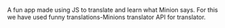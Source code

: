 A fun app made using JS to translate and learn what Minion says. For this we have used funny translations-Minions translator API for translator.
